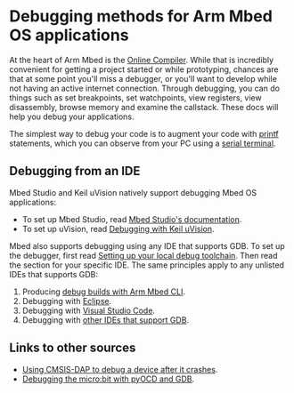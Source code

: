 # Debugging methods for Arm Mbed OS applications

At the heart of Arm Mbed is the [Online Compiler](../build-tools/mbed-online-compiler.html). While that is incredibly convenient for getting a project started or while prototyping, chances are that at some point you'll miss a debugger, or you'll want to develop while not having an active internet connection. Through debugging, you can do things such as set breakpoints, set watchpoints, view registers, view disassembly, browse memory and examine the callstack. These docs will help you debug your applications.

The simplest way to debug your code is to augment your code with [printf](../tutorials/debugging-using-printf-statements.html) statements, which you can observe from your PC using a [serial terminal](../tutorials/serial-comm.html).

## Debugging from an IDE

Mbed Studio and Keil uVision natively support debugging Mbed OS applications:
* To set up Mbed Studio, read [Mbed Studio's documentation](https://os.mbed.com/docs/mbed-studio/current/monitor-debug/debugging-with-mbed-studio.html).
* To set up uVision, read [Debugging with Keil uVision](../debug-test/keil-uvision.html).

Mbed also supports debugging using any IDE that supports GDB. To set up the debugger, first read [Setting up your local debug toolchain](../debug-test/setting-up-a-local-debug-toolchain.html). Then read the section for your specific IDE. The same principles apply to any unlisted IDEs that supports GDB:

1. Producing [debug builds with Arm Mbed CLI](../program-setup/debug-builds-cli.html).
1. Debugging with [Eclipse](../debug-test/third-party-tools.html).
1. Debugging with [Visual Studio Code](../debug-test/visual-studio-code.html).
1. Debugging with [other IDEs that support GDB](../debug-test/index.html).

## Links to other sources

- [Using CMSIS-DAP to debug a device after it crashes](https://os.mbed.com/blog/entry/Post-mortem-debugging-with-ARM-mbed/).
- [Debugging the micro:bit with pyOCD and GDB](../debug-test/debug-microbit.html).
